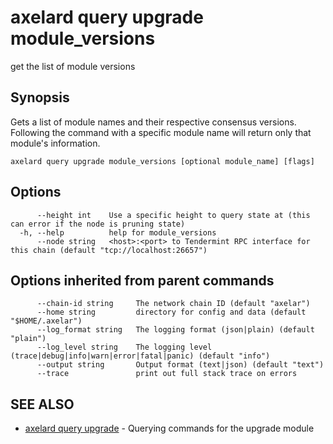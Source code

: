 # axelard query upgrade module_versions

get the list of module versions

## Synopsis

Gets a list of module names and their respective consensus versions.
Following the command with a specific module name will return only
that module's information.

```
axelard query upgrade module_versions [optional module_name] [flags]
```

## Options

```
      --height int    Use a specific height to query state at (this can error if the node is pruning state)
  -h, --help          help for module_versions
      --node string   <host>:<port> to Tendermint RPC interface for this chain (default "tcp://localhost:26657")
```

## Options inherited from parent commands

```
      --chain-id string     The network chain ID (default "axelar")
      --home string         directory for config and data (default "$HOME/.axelar")
      --log_format string   The logging format (json|plain) (default "plain")
      --log_level string    The logging level (trace|debug|info|warn|error|fatal|panic) (default "info")
      --output string       Output format (text|json) (default "text")
      --trace               print out full stack trace on errors
```

## SEE ALSO

- [axelard query upgrade](/cli-docs/v0_27_0/axelard_query_upgrade) - Querying commands for the upgrade module

